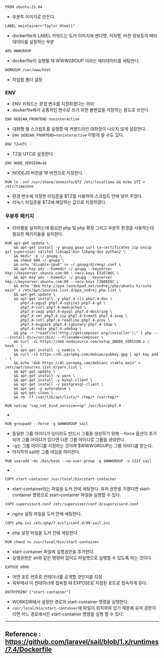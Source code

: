 ```
FROM ubuntu:21.04
```
- 우분투 이미지로 만든다.


```
LABEL maintainer="Taylor Otwell"
```
- dockerfile의 LABEL 키워드는 도커 이미지에 벤더명, 저자명, 버젼 정보등의 메타데이타를 설정하는 부분


```
ARG WWWGROUP
```
- dockerfile이 실행될 때 WWWGROUP 이라는 메타데이터를 세팅한다.


```
WORKDIR /var/www/html
```
- 작업할 폴더 설정


### ENV
- ENV 키워드는 환경 변수를 지정하겠다는 의미
- dockerfile에서 공통적인 변수로 쓰기 위한 불변값을 저장하는 용도로 쓰인다.


```
ENV DEBIAN_FRONTEND noninteractive
```
- 대화형 쉘 스크립트를 실행할 때 커멘드라인 대화창이 나오지 않게 설정한다.
- `ENV DEBIAN_FRONTEND=noninteractive` 이렇게 쓸 수도 있다.


```
ENV TZ=UTC
```
- TZ을 UTC로 설정한다.


```
ENV NODE_VERSION=16
```
- NODEJS 버전을 16 버전으로 지정한다.


```
RUN ln -snf /usr/share/zoneinfo/$TZ /etc/localtime && echo $TZ > /etc/timezone
```
- 환경 변수에 지정한 타임존을 $TZ를 사용하여 스크립트 안에 넣어 주었다.
- 리눅스 타임존을 $TZ에 해당하는 값으로 지정하였다.


### 우분투 패키지 
- 라라벨을 설치하는데 필요한 php 및 php 확장 그리고 우분투 환경을 사용하는데 필요한 패키지들을 설치한다.
```
RUN apt-get update \
    && apt-get install -y gnupg gosu curl ca-certificates zip unzip git supervisor sqlite3 libcap2-bin libpng-dev python2 \
    && mkdir -p ~/.gnupg \
    && chmod 600 ~/.gnupg \
    && echo "disable-ipv6" >> ~/.gnupg/dirmngr.conf \
    && apt-key adv --homedir ~/.gnupg --keyserver hkp://keyserver.ubuntu.com:80 --recv-keys E5267A6C \
    && apt-key adv --homedir ~/.gnupg --keyserver hkp://keyserver.ubuntu.com:80 --recv-keys C300EE8C \
    && echo "deb http://ppa.launchpad.net/ondrej/php/ubuntu hirsute main" > /etc/apt/sources.list.d/ppa_ondrej_php.list \
    && apt-get update \
    && apt-get install -y php7.4-cli php7.4-dev \
       php7.4-pgsql php7.4-sqlite3 php7.4-gd \
       php7.4-curl php7.4-memcached \
       php7.4-imap php7.4-mysql php7.4-mbstring \
       php7.4-xml php7.4-zip php7.4-bcmath php7.4-soap \
       php7.4-intl php7.4-readline php7.4-pcov \
       php7.4-msgpack php7.4-igbinary php7.4-ldap \
       php7.4-redis php7.4-xdebug \
    && php -r "readfile('http://getcomposer.org/installer');" | php -- --install-dir=/usr/bin/ --filename=composer \
    && curl -sL https://deb.nodesource.com/setup_$NODE_VERSION.x | bash - \
    && apt-get install -y nodejs \
    && curl -sS https://dl.yarnpkg.com/debian/pubkey.gpg | apt-key add - \
    && echo "deb https://dl.yarnpkg.com/debian/ stable main" > /etc/apt/sources.list.d/yarn.list \
    && apt-get update \
    && apt-get install -y yarn \
    && apt-get install -y mysql-client \
    && apt-get install -y postgresql-client \
    && apt-get -y autoremove \
    && apt-get clean \
    && rm -rf /var/lib/apt/lists/* /tmp/* /var/tmp/*
```


```
RUN setcap "cap_net_bind_service=+ep" /usr/bin/php7.4
```
-


```
RUN groupadd --force -g $WWWGROUP sail
```
- 동일한 그룹 아이디가 있더라도 반드시 그룹을 생성하기 위해 --force 옵션이 추가되어 그룹 아이디가 있다면 다른 그룹 아이디로 그룹을 생성한다.
- \-g는 그룹 아이디를 지정하는 것이며 $WWWGROUP는 그룹 아이디를 받는다. 
- 마지막의 sail은 그룹 네임을 의미한다.


```
RUN useradd -ms /bin/bash --no-user-group -g $WWWGROUP -u 1337 sail
```
-


```
COPY start-container /usr/local/bin/start-container
```
- start-container라는 파일을 도커 안에 세팅한다. 유저 권한을 가졌다면 start-container 명령으로 start-container 파일을 실행할 수 있다.


```
COPY supervisord.conf /etc/supervisor/conf.d/supervisord.conf
```
- nginx 설정 파일을 도커 안에 세팅한다.


```
COPY php.ini /etc/php/7.4/cli/conf.d/99-sail.ini
```
- php 설정 파일을 도커 안에 세팅한다.


```
RUN chmod +x /usr/local/bin/start-container
```
- start-container 파일에 실행권한을 추가한다.
- 실행권한은 sh와 같은 명령어 없어도 파일명으로 실행할 수 있도록 하는 것이다.


```
EXPOSE 8000
```
- 어떤 포트 번호로 컨테이너를 공개할 것인지를 지정
- 외부에서 이 컨테이너에 접속할 때 EXPOSE로 지정된 포트로 접속하게 된다.


```
ENTRYPOINT ["start-container"]
```
- WORKDIR에서 설정한 경로의 start-container 명령을 실행한다. 
- `/usr/local/bin/start-container`에 파일이 위치하여 있기 때문에 유저 권한이라면 어느 경로에서든 start-container 명령을 실행 할 수 있다.


---


## Reference : https://github.com/laravel/sail/blob/1.x/runtimes/7.4/Dockerfile

